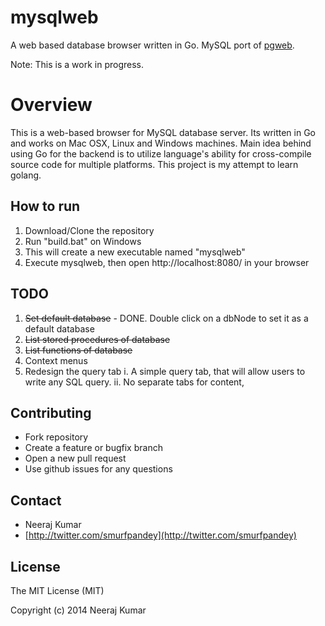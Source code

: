 mysqlweb
========

A web based database browser written in Go. MySQL port of [pgweb](https://github.com/sosedoff/pgweb).

Note: This is a work in progress.

Overview
========
This is a web-based browser for MySQL database server. Its written in Go and works on Mac OSX, Linux and Windows machines. Main idea behind using Go for the backend is to utilize language's ability for cross-compile source code for multiple platforms. This project is my attempt to learn golang.

## How to run

1. Download/Clone the repository
2. Run "build.bat" on Windows
3. This will create a new executable named "mysqlweb"
4. Execute mysqlweb, then open http://localhost:8080/ in your browser


## TODO

1. ~~Set default database~~ - DONE. Double click on a dbNode to set it as a default database
2. ~~List stored procedures of database~~
3. ~~List functions of database~~
4. Context menus
5. Redesign the query tab
  i. A simple query tab, that will allow users to write any SQL  query.
  ii. No separate tabs for content,

## Contributing

- Fork repository
- Create a feature or bugfix branch
- Open a new pull request
- Use github issues for any questions

## Contact

- Neeraj Kumar
- [http://twitter.com/smurfpandey](http://twitter.com/smurfpandey)

## License

The MIT License (MIT)

Copyright (c) 2014 Neeraj Kumar
